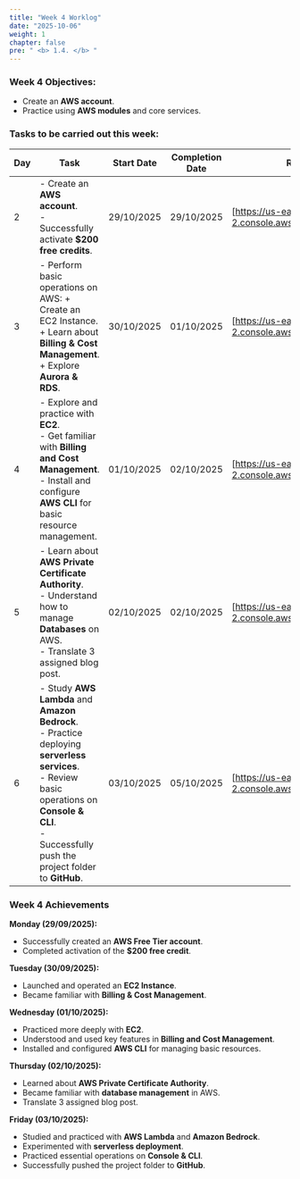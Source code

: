 ```yaml
---
title: "Week 4 Worklog"
date: "2025-10-06"
weight: 1
chapter: false
pre: " <b> 1.4. </b> "
---
```


### Week 4 Objectives:

* Create an **AWS account**.
* Practice using **AWS modules** and core services.

### Tasks to be carried out this week:

| Day | Task                                                                                                                                                                                                               | Start Date | Completion Date | Reference Material                                        |
| --- |--------------------------------------------------------------------------------------------------------------------------------------------------------------------------------------------------------------------|------------|-----------------|-----------------------------------------------------------|
| 2   | - Create an **AWS account**. <br> - Successfully activate **$200 free credits**.                                                                                                                                   | 29/10/2025 | 29/10/2025      | [https://us-east-2.console.aws.amazon.com/console/home?/] |
| 3   | - Perform basic operations on AWS: + Create an EC2 Instance. <br>  + Learn about **Billing & Cost Management**.<br> + Explore **Aurora & RDS**.                                                                    | 30/10/2025 | 01/10/2025      | [https://us-east-2.console.aws.amazon.com/console/home?/] |
| 4   | - Explore and practice with **EC2**. <br> - Get familiar with **Billing and Cost Management**. <br> - Install and configure **AWS CLI** for basic resource management.                                             | 01/10/2025 | 02/10/2025      | [https://us-east-2.console.aws.amazon.com/console/home?/] |
| 5   | - Learn about **AWS Private Certificate Authority**. <br> -  Understand how to manage **Databases** on AWS. <br> - Translate 3 assigned blog post.                                                                 | 02/10/2025 | 02/10/2025      | [https://us-east-2.console.aws.amazon.com/console/home?/] |
| 6   | - Study **AWS Lambda** and **Amazon Bedrock**. <br> - Practice deploying **serverless services**. <br> -  Review basic operations on **Console & CLI**. <br> - Successfully push the project folder to **GitHub**. | 03/10/2025 | 05/10/2025      | [https://us-east-2.console.aws.amazon.com/console/home?/] |

### Week 4 Achievements

**Monday (29/09/2025):**
- Successfully created an **AWS Free Tier account**.
- Completed activation of the **$200 free credit**.

**Tuesday (30/09/2025):**
- Launched and operated an **EC2 Instance**.
- Became familiar with **Billing & Cost Management**.

**Wednesday (01/10/2025):**
- Practiced more deeply with **EC2**.
- Understood and used key features in **Billing and Cost Management**.
- Installed and configured **AWS CLI** for managing basic resources.

**Thursday (02/10/2025):**
- Learned about **AWS Private Certificate Authority**.
- Became familiar with **database management** in AWS.
- Translate 3 assigned blog post.

**Friday (03/10/2025):**
- Studied and practiced with **AWS Lambda** and **Amazon Bedrock**.
- Experimented with **serverless deployment**.
- Practiced essential operations on **Console & CLI**.
- Successfully pushed the project folder to **GitHub**.
